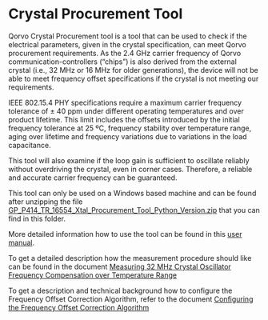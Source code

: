 # Crystal Procurement Tool

Qorvo Crystal Procurement tool is a tool that can be used to check if the electrical parameters, given in the crystal specification, can meet Qorvo procurement requirements. As the 2.4 GHz carrier frequency of Qorvo communication-controllers (“chips”) is also derived from the external
crystal (i.e., 32 MHz or 16 MHz for older generations), the device will not be able to meet frequency offset specifications if the crystal is not meeting our requirements.

IEEE 802.15.4 PHY specifications require a maximum carrier frequency tolerance of ± 40 ppm under different operating temperatures and over product lifetime. This limit includes the offsets introduced by the initial frequency tolerance at 25 ºC, frequency stability over temperature range, aging over lifetime and frequency variations due to variations in the load capacitance.


This tool will also examine if the loop gain is sufficient to oscillate reliably without overdriving the crystal, even in corner cases. Therefore, a reliable and accurate carrier frequency can be guaranteed.

This tool can only be used on a Windows based machine and can be found after unzipping the file [GP_P414_TR_16554_Xtal_Procurement_Tool_Python_Version.zip](GP_P414_TR_16554_Xtal_Procurement_Tool_Python_Version.zip) that you can find in this folder.

More detailed information how to use the tool can be found in this [user manual](GP_P414_UM_16630_Crystal_Procurement_Tool.pdf).

To get a detailed description how the measurement procedure should like can be found in the document [Measuring 32 MHz Crystal Oscillator Frequency Compensation over Temperature Range](https://www.qorvo.com/products/p/QPG6105#documents)

To get a description and technical background how to configure the Frequency Offset Correction Algorithm, refer to the document [Configuring the Frequency Offset Correction Algorithm](https://www.qorvo.com/products/p/QPG6105#documents)
